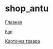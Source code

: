 # shop_antu
<p><a href="https://efekta.github.io/shop_antu/build/index.html">Главная</a></p>
<p><a href="https://efekta.github.io/shop_antu/build/faq.html">Faq</a></p>
<p><a href="https://efekta.github.io/shop_antu/build/card.html">Карточка товара</a></p>
